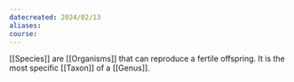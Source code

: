 ```yaml
---
datecreated: 2024/02/13
aliases: 
course:
---
```

[[Species]] are [[Organisms]] that can reproduce a fertile offspring. It is the most specific [[Taxon]] of a [[Genus]].